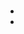 # 



## 

### 

[]()[]()



- 

- 

### 

### 



### 





## 



### 



### 



### 



### 





